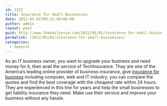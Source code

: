 ```yaml
---
id: 1221
title: Insurance for Small Businesses
date: 2012-05-01T09:22:00+00:00
author: admin
layout: post
guid: http://www.thedailyevie.com/2012/05/01/insurance-for-small-businesses/
permalink: /2012/05/01/insurance-for-small-businesses/
categories:
  - General
---
```

As an IT business owner, you want to upgrade your business and need money for it, then avail the service of TechInsurance. Thay are one of the America&#8217;s leading online provider of business insurance, give [insurance for business](http://www.techinsurance.com/) including computer, web and IT industry, you can compare the quotes and find the best coverage with the cheapest rate within 24 hours. They are experienced in this line for years and help the small businesses to get liability insurance they need. Make use their service and improve your business without any hassle.